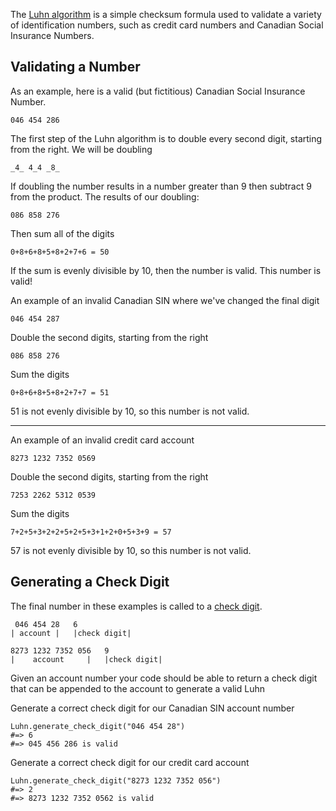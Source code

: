 The [Luhn algorithm](https://en.wikipedia.org/wiki/Luhn_algorithm) is
a simple checksum formula used to validate a variety of identification
numbers, such as credit card numbers and Canadian Social Insurance
Numbers.

Validating a Number
------

As an example, here is a valid (but fictitious) Canadian Social Insurance
Number.

```
046 454 286
```

The first step of the Luhn algorithm is to double every second digit,
starting from the right. We will be doubling

```
_4_ 4_4 _8_
```

If doubling the number results in a number greater than 9 then subtract 9
from the product. The results of our doubling:

```
086 858 276
```

Then sum all of the digits

```
0+8+6+8+5+8+2+7+6 = 50
```

If the sum is evenly divisible by 10, then the number is valid. This number is valid!

An example of an invalid Canadian SIN where we've changed the final digit

```
046 454 287
```

Double the second digits, starting from the right

```
086 858 276
```

Sum the digits

```
0+8+6+8+5+8+2+7+7 = 51
```

51 is not evenly divisible by 10, so this number is not valid.

----

An example of an invalid credit card account

```
8273 1232 7352 0569
```

Double the second digits, starting from the right

```
7253 2262 5312 0539
```

Sum the digits

```
7+2+5+3+2+2+5+2+5+3+1+2+0+5+3+9 = 57
```

57 is not evenly divisible by 10, so this number is not valid.

Generating a Check Digit
----

The final number in these examples is called to a [check digit](https://en.wikipedia.org/wiki/Check_digit).

```
 046 454 28   6
| account |   |check digit|
```

```
8273 1232 7352 056   9
|    account     |   |check digit|
```

Given an account number your code should be able to return a check digit
that can be appended to the account to generate a valid Luhn

Generate a correct check digit for our Canadian SIN account number

```
Luhn.generate_check_digit("046 454 28")
#=> 6
#=> 045 456 286 is valid
```

Generate a correct check digit for our credit card account

```
Luhn.generate_check_digit("8273 1232 7352 056")
#=> 2
#=> 8273 1232 7352 0562 is valid
```
